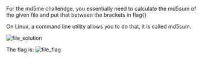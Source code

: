 For the md5me challendge, you essentially need to calculate the md5sum of the given file and put that between the brackets in flag{}

On Linux, a command line utility allows you to do that, it is called md5sum.

![file_solution](https://github.com/VBQL/HSF-CSAW-2017-Writeup-Th3_bad_b0yz/Writeups/Tutorial/File/solution.png)

The flag is:
![file_flag](https://github.com/VBQL/HSF-CSAW-2017-Writeup-Th3_bad_b0yz/Writeups/Tutorial/File/flag.png)